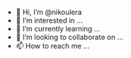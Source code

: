 - 👋 Hi, I’m @nikoulera
- 👀 I’m interested in ...
- 🌱 I’m currently learning ...
- 💞️ I’m looking to collaborate on ...
- 📫 How to reach me ...

<!---
nikoulera/nikoulera is a ✨ special ✨ repository because its `README.md` (this file) appears on your GitHub profile.
You can click the Preview link to take a look at your changes.
--->
